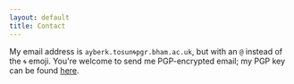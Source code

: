 ```yaml
---
layout: default
title: Contact
---
```


My email address is `ayberk.tosun🌀pgr.bham.ac.uk`, but with an `@` instead of
the `🌀` emoji. You're welcome to send me PGP-encrypted email; my PGP key can be
found
[here](https://keys.openpgp.org/vks/v1/by-fingerprint/17AA88FB333FF93A4C3A25312409CCD76D124F2B).
